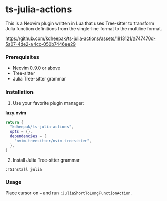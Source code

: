 # ts-julia-actions

This is a Neovim plugin written in Lua that uses Tree-sitter to transform Julia function definitions from the single-line format to the multiline format.


https://github.com/kdheepak/ts-julia-actions/assets/1813121/a747470d-5a07-4de2-a4cc-050b7446ee29


### Prerequisites

- Neovim 0.9.0 or above
- Tree-sitter
- Julia Tree-sitter grammar

### Installation

1. Use your favorite plugin manager:

**lazy.nvim**

```lua
return {
  "kdheepak/ts-julia-actions",
  opts = {},
  dependencies = {
    "nvim-treesitter/nvim-treesitter",
  },
}
```

2. Install Julia Tree-sitter grammar

```vim
:TSInstall julia
```

### Usage

Place cursor on `=` and run `:JuliaShortToLongFunctionAction`.
